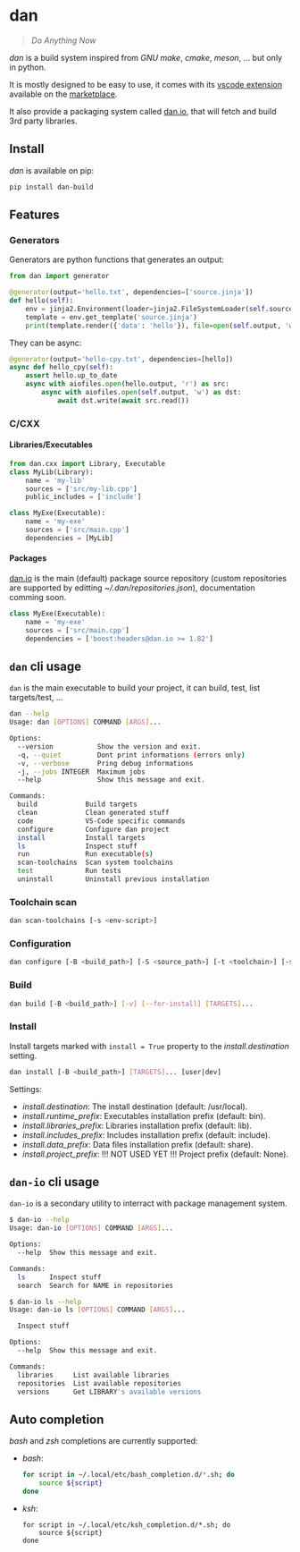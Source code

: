 # dan

> _Do Anything Now_

_dan_ is a build system inspired from _GNU make_, _cmake_, _meson_, ... but only in python.

It is mostly designed to be easy to use, it comes with its [vscode extension](https://github.com/Garcia6l20/dan-vscode) available on the [marketplace](https://marketplace.visualstudio.com/items?itemName=garcia6l20.dan).

It also provide a packaging system called [dan.io](https://github.com/Garcia6l20/dan.io),
that will fetch and build 3rd party libraries.

## Install

_dan_ is available on pip:

```bash
pip install dan-build
```

## Features

### Generators

Generators are python functions that generates an output:

```python
from dan import generator

@generator(output='hello.txt', dependencies=['source.jinja'])
def hello(self):
    env = jinja2.Environment(loader=jinja2.FileSystemLoader(self.source_path))
    template = env.get_template('source.jinja')
    print(template.render({'data': 'hello'}), file=open(self.output, 'w'))
```

They can be async:

```python
@generator(output='hello-cpy.txt', dependencies=[hello])
async def hello_cpy(self):
    assert hello.up_to_date
    async with aiofiles.open(hello.output, 'r') as src:
        async with aiofiles.open(self.output, 'w') as dst:
            await dst.write(await src.read())
```

### C/CXX

#### Libraries/Executables

```python
from dan.cxx import Library, Executable
class MyLib(Library):
    name = 'my-lib'
    sources = ['src/my-lib.cpp']
    public_includes = ['include']

class MyExe(Executable):
    name = 'my-exe'
    sources = ['src/main.cpp']
    dependencies = [MyLib]

```

#### Packages

[dan.io](https://github.com/Garcia6l20/dan.io) is the main (default) package source repository (custom repositories are supported by editting _~/.dan/repositories.json_), documentation comming soon.

```python
class MyExe(Executable):
    name = 'my-exe'
    sources = ['src/main.cpp']
    dependencies = ['boost:headers@dan.io >= 1.82']
```

## `dan` cli usage

`dan` is the main executable to build your project, it can build, test, list targets/test, ...

```bash
dan --help
Usage: dan [OPTIONS] COMMAND [ARGS]...

Options:
  --version           Show the version and exit.
  -q, --quiet         Dont print informations (errors only)
  -v, --verbose       Pring debug informations
  -j, --jobs INTEGER  Maximum jobs
  --help              Show this message and exit.

Commands:
  build            Build targets
  clean            Clean generated stuff
  code             VS-Code specific commands
  configure        Configure dan project
  install          Install targets
  ls               Inspect stuff
  run              Run executable(s)
  scan-toolchains  Scan system toolchains
  test             Run tests
  uninstall        Uninstall previous installation
```

### Toolchain scan

```bash
dan scan-toolchains [-s <env-script>]
```

### Configuration

```bash
dan configure [-B <build_path>] [-S <source_path>] [-t <toolchain>] [-s <setting>=<value>] [-o <option>=<value>]
```

### Build

```bash
dan build [-B <build_path>] [-v] [--for-install] [TARGETS]...
```

### Install

Install targets marked with `install = True` property to the *install.destination* setting.

```bash
dan install [-B <build_path>] [TARGETS]... [user|dev]
```

Settings:
- *install.destination*: The install destination (default: /usr/local).
- *install.runtime_prefix*: Executables installation prefix (default: bin).
- *install.libraries_prefix*: Libraries installation prefix (default: lib).
- *install.includes_prefix*: Includes installation prefix (default: include).
- *install.data_prefix*: Data files installation prefix (default: share).
- *install.project_prefix*: !!! NOT USED YET !!! Project prefix (default: None).

## `dan-io` cli usage

`dan-io` is a secondary utility to interract with package management system.

```bash
$ dan-io --help 
Usage: dan-io [OPTIONS] COMMAND [ARGS]...

Options:
  --help  Show this message and exit.

Commands:
  ls      Inspect stuff
  search  Search for NAME in repositories
```

```bash
$ dan-io ls --help
Usage: dan-io ls [OPTIONS] COMMAND [ARGS]...

  Inspect stuff

Options:
  --help  Show this message and exit.

Commands:
  libraries     List available libraries
  repositories  List available repositories
  versions      Get LIBRARY's available versions
```


## Auto completion

_bash_ and _zsh_ completions are currently supported:

- _bash_:
    ```bash
    for script in ~/.local/etc/bash_completion.d/*.sh; do
        source ${script}
    done
    ```

- _ksh_:
    ```ksh
    for script in ~/.local/etc/ksh_completion.d/*.sh; do
        source ${script}
    done
    ```
